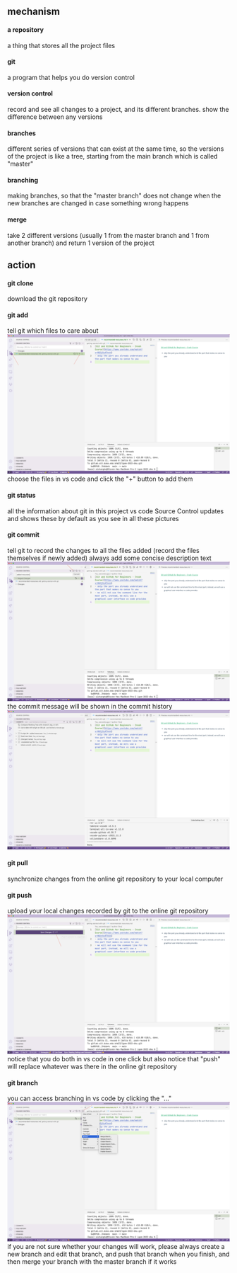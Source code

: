 ## mechanism
#### a repository
a thing that stores all the project files 
#### git
a program that helps you do version control
#### version control
record and see all changes to a project, and its different branches. show the difference between any versions
#### branches
different series of versions that can exist at the same time, so the versions of the project is like a tree, starting from the main branch which is called "master"
#### branching
making branches, so that the "master branch" does not change when the new branches are changed in case something wrong happens
#### merge
take 2 different versions (usually 1 from the master branch and 1 from another branch) and return 1 version of the project
## action
#### git clone
download the git repository
#### git add
tell git which files to care about
![git add](getting-started-with-git-picture/add.png)
choose the files in vs code and click the "+" button to add them
#### git status
all the information about git in this project
vs code Source Control updates and shows these by default as you see in all these pictures
#### git commit
tell git to record the changes to all the files added (record the files themselves if newly added)
always add some concise description text
![git commit](getting-started-with-git-picture/commit.png)
the commit message will be shown in the commit history
![commit history](getting-started-with-git-picture/commit-history.png)
#### git pull
synchronize changes from the online git repository to your local computer
#### git push
upload your local changes recorded by git to the online git repository
![pull and push](getting-started-with-git-picture/pull-push.png)
notice that you do both in vs code in one click
but also notice that "push" will replace whatever was there in the online git repository
#### git branch
you can access branching in vs code by clicking the "…"
![git branch](getting-started-with-git-picture/branch.png)
if you are not sure whether your changes will work, please always create a new branch and edit that branch, and push that branch when you finish, and then merge your branch with the master branch if it works